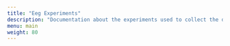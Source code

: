 ```yaml
---
title: "Eeg Experiments"
description: "Documentation about the experiments used to collect the data"
menu: main
weight: 80
---
```


